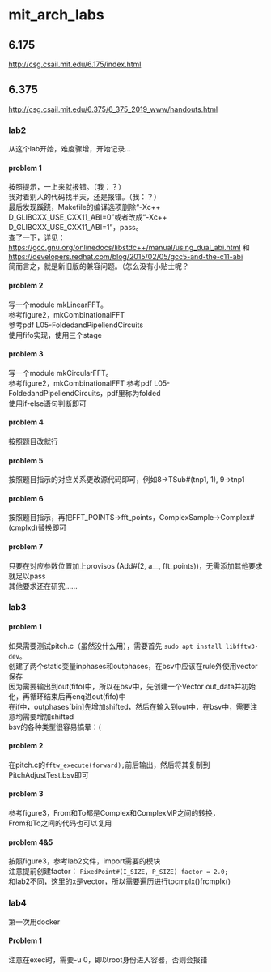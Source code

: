 # mit_arch_labs

## 6.175
http://csg.csail.mit.edu/6.175/index.html

## 6.375
http://csg.csail.mit.edu/6.375/6_375_2019_www/handouts.html

### lab2
从这个lab开始，难度骤增，开始记录...
#### problem 1
按照提示，一上来就报错。（我：？）  
我对着别人的代码找半天，还是报错。（我：？）  
最后发现蹊跷，Makefile的编译选项删除“-Xc++ D_GLIBCXX_USE_CXX11_ABI=0”或者改成“-Xc++ D_GLIBCXX_USE_CXX11_ABI=1”，pass。  
查了一下，详见：https://gcc.gnu.org/onlinedocs/libstdc++/manual/using_dual_abi.html 和 https://developers.redhat.com/blog/2015/02/05/gcc5-and-the-c11-abi  
简而言之，就是新旧版的兼容问题。（怎么没有小贴士呢？
#### problem 2
写一个module mkLinearFFT。  
参考figure2，mkCombinationalFFT  
参考pdf L05-FoldedandPipeliendCircuits  
使用fifo实现，使用三个stage  
#### problem 3
写一个module mkCircularFFT。  
参考figure2，mkCombinationalFFT 
参考pdf L05-FoldedandPipeliendCircuits，pdf里称为folded  
使用if-else语句判断即可
#### problem 4
按照题目改就行
#### problem 5
按照题目指示的对应关系更改源代码即可，例如8->TSub#(tnp1, 1), 9->tnp1
#### problem 6
按照题目指示，再把FFT_POINTS->fft_points，ComplexSample->Complex#(cmplxd)替换即可
#### problem 7
只要在对应参数位置加上provisos (Add#(2, a__, fft_points))，无需添加其他要求就足以pass  
其他要求还在研究......

### lab3
#### problem 1
如果需要测试pitch.c（虽然没什么用），需要首先 `sudo apt install libfftw3-dev`。  
创建了两个static变量inphases和outphases，在bsv中应该在rule外使用vector保存  
因为需要输出到out(fifo)中，所以在bsv中，先创建一个Vector out_data并初始化，再循环结束后再enq进out(fifo)中  
在if中，outphases[bin]先增加shifted，然后在输入到out中，在bsv中，需要注意均需要增加shifted  
bsv的各种类型很容易搞晕：(  
#### problem 2
在pitch.c的`fftw_execute(forward);`前后输出，然后将其复制到PitchAdjustTest.bsv即可   
#### problem 3
参考figure3，From和To都是Complex和ComplexMP之间的转换，  
From和To之间的代码也可以复用
#### problem 4&5
按照figure3，参考lab2文件，import需要的模块  
注意提前创建factor： `FixedPoint#(I_SIZE, P_SIZE) factor = 2.0;`  
和lab2不同，这里的x是vector，所以需要遍历进行tocmplx()frcmplx()

### lab4
第一次用docker
#### Problem 1
注意在exec时，需要-u 0，即以root身份进入容器，否则会报错  